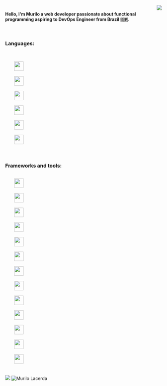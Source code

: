 <img align="right" src="https://visitor-badge.laobi.icu/badge?page_id=mrl00.mrl00" />

#### Hello, I'm Murilo a web developer passionate about functional programming aspiring to DevOps Engineer from Brazil 🇧🇷.


</br>

### Languages:
</br>
<code>
    <img height="30" src="https://cdn.jsdelivr.net/gh/devicons/devicon/icons/java/java-original.svg" />
</code>
<code>
    <img height="30" src="https://cdn.jsdelivr.net/gh/devicons/devicon/icons/c/c-original.svg"/>
</code>
<code>
    <img height="30" src="https://cdn.jsdelivr.net/gh/devicons/devicon/icons/scala/scala-original.svg"/>
</code>
<code>
    <img height="30" src="https://cdn.jsdelivr.net/gh/devicons/devicon/icons/rust/rust-plain.svg"/>
</code>
<code>
    <img height="30" src="https://cdn.jsdelivr.net/gh/devicons/devicon/icons/haskell/haskell-original.svg" />
</code>
<code>
    <img height="30" src="https://cdn.jsdelivr.net/gh/devicons/devicon/icons/javascript/javascript-original.svg" />
</code>


</br>
</br>

### Frameworks and tools:
<code>
    <img height="30" src="https://cdn.jsdelivr.net/gh/devicons/devicon/icons/spring/spring-original-wordmark.svg" />
</code>
<code>
    <img height="30" src="https://cdn.jsdelivr.net/gh/devicons/devicon/icons/apachekafka/apachekafka-original-wordmark.svg" />
</code>
<code>
    <img height="30" src="https://cdn.jsdelivr.net/gh/devicons/devicon/icons/graphql/graphql-plain-wordmark.svg"/>
</code>
<code>
    <img height="30" src="https://cdn.jsdelivr.net/gh/devicons/devicon/icons/react/react-original-wordmark.svg"/>
</code>
<code>
    <img height="30" src="https://cdn.jsdelivr.net/gh/devicons/devicon/icons/linux/linux-original.svg"/>
</code>
<code>
    <img height="30" src="https://cdn.jsdelivr.net/gh/devicons/devicon/icons/docker/docker-original-wordmark.svg"/>
</code>
<code>
    <img height="30" src="https://cdn.jsdelivr.net/gh/devicons/devicon/icons/kubernetes/kubernetes-plain-wordmark.svg"/>
</code>
<code>
    <img height="30" src="https://cdn.jsdelivr.net/gh/devicons/devicon/icons/heroku/heroku-original-wordmark.svg"/>
</code>
<code>
    <img height="30" src="https://cdn.jsdelivr.net/gh/devicons/devicon/icons/postgresql/postgresql-original-wordmark.svg" />
</code>
<code>
    <img height="30" src="https://actix.rs/img/logo-nav.png" />
</code>
<code>
    <img height="30" src="https://cdn.jsdelivr.net/gh/devicons/devicon/icons/git/git-original-wordmark.svg" />
</code> 
<code>
    <img height="30" src="https://cdn.jsdelivr.net/gh/devicons/devicon/icons/github/github-original-wordmark.svg" />
</code> 
<code>
    <img height="30" src="https://cdn.jsdelivr.net/gh/devicons/devicon/icons/digitalocean/digitalocean-original-wordmark.svg" />
</code> 

</br>
</br>

<div>
    <img src="https://github-readme-stats.vercel.app/api/top-langs/?username=mrl00&theme=dark">
    <img src="https://github-readme-stats.vercel.app/api?username=mrl00&show_icons=true&theme=dark" alt="Murilo Lacerda" />
</div>

